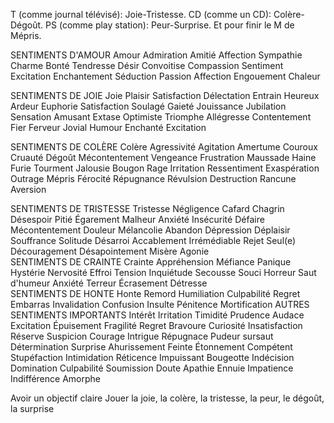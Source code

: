 T (comme journal télévisé): Joie-Tristesse.
CD (comme un CD): Colère-Dégoût.
PS (comme play station): Peur-Surprise.
Et pour finir le M de Mépris.

SENTIMENTS D'AMOUR
Amour Admiration Amitié Affection Sympathie Charme Bonté Tendresse Désir Convoitise Compassion Sentiment Excitation Enchantement Séduction Passion Affection Engouement Chaleur

SENTIMENTS DE JOIE
Joie Plaisir Satisfaction Délectation Entrain Heureux Ardeur Euphorie Satisfaction Soulagé Gaieté Jouissance Jubilation Sensation Amusant Extase Optimiste Triomphe Allégresse Contentement Fier Ferveur Jovial Humour Enchanté Excitation

SENTIMENTS DE COLÈRE
Colère Agressivité Agitation Amertume Couroux Cruauté Dégoût Mécontentement Vengeance Frustration Maussade Haine Furie Tourment Jalousie Bougon Rage Irritation Ressentiment Exaspération Outrage Mépris Férocité Répugnance Révulsion Destruction Rancune Aversion

SENTIMENTS DE TRISTESSE
Tristesse Négligence Cafard Chagrin Désespoir Pitié Égarement Malheur Anxiété Insécurité Défaire Mécontentement Douleur Mélancolie Abandon Dépression Déplaisir Souffrance Solitude Désarroi Accablement Irrémédiable Rejet Seul(e) Découragement Désapointement Misère Agonie  
SENTIMENTS DE CRAINTE
Crainte Appréhension Méfiance Panique Hystérie Nervosité Effroi Tension Inquiétude Secousse Souci Horreur Saut d'humeur Anxiété Terreur Écrasement Détresse   
SENTIMENTS DE HONTE
Honte Remord Humiliation Culpabilité Regret Embarras Invalidation Confusion Insulte Pénitence Mortification
AUTRES SENTIMENTS IMPORTANTS Intérêt Irritation Timidité Prudence Audace Excitation Épuisement Fragilité Regret Bravoure Curiosité Insatisfaction Réserve Suspicion Courage Intrigue Répugnace Pudeur sursaut Détermination Surprise Ahurissement Feinte Étonnement Compétent Stupéfaction Intimidation Réticence Impuissant Bougeotte Indécision Domination Culpabilité Soumission Doute Apathie Ennuie Impatience Indifférence Amorphe

Avoir un objectif claire
Jouer la joie, la colère, la tristesse, la peur, le dégoût, la surprise